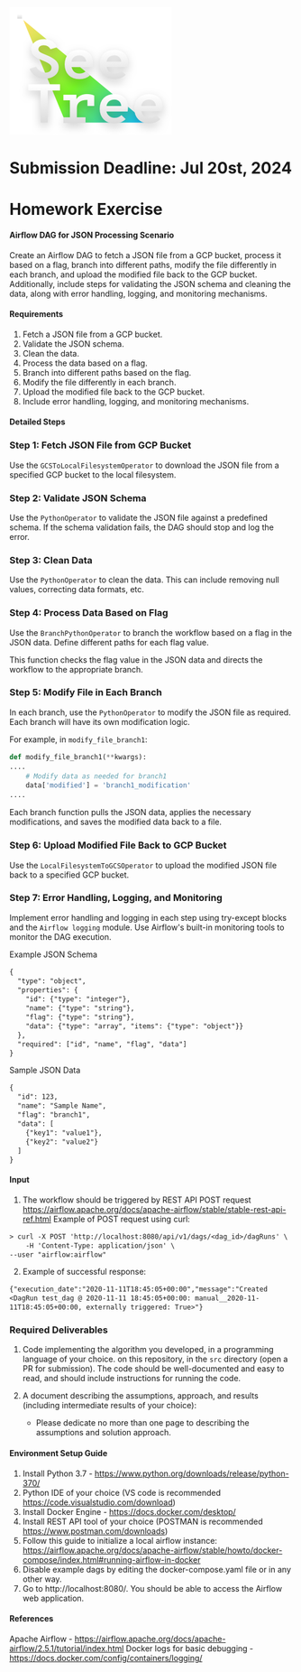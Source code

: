 ![seetree](./assets/seetree_logo.png)

# Submission Deadline: Jul 20st, 2024

# Homework Exercise

#### Airflow DAG for JSON Processing Scenario
Create an Airflow DAG to fetch a JSON file from a GCP bucket, process it based on a flag, branch into different paths, modify the file differently in each branch, and upload the modified file back to the GCP bucket. Additionally, include steps for validating the JSON schema and cleaning the data, along with error handling, logging, and monitoring mechanisms.
#### Requirements
1. Fetch a JSON file from a GCP bucket.
2. Validate the JSON schema.
3. Clean the data.
4. Process the data based on a flag.
5. Branch into different paths based on the flag.
6. Modify the file differently in each branch.
7. Upload the modified file back to the GCP bucket.
8. Include error handling, logging, and monitoring mechanisms.

#### Detailed Steps
### Step 1: Fetch JSON File from GCP Bucket
Use the `GCSToLocalFilesystemOperator` to download the JSON file from a specified GCP bucket to the local filesystem.

### Step 2: Validate JSON Schema
Use the `PythonOperator` to validate the JSON file against a predefined schema. If the schema validation fails, the DAG should stop and log the error.

### Step 3: Clean Data
Use the `PythonOperator` to clean the data. This can include removing null values, correcting data formats, etc.

### Step 4: Process Data Based on Flag
Use the `BranchPythonOperator` to branch the workflow based on a flag in the JSON data. Define different paths for each flag value.


This function checks the flag value in the JSON data and directs the workflow to the appropriate branch.

### Step 5: Modify File in Each Branch
In each branch, use the `PythonOperator` to modify the JSON file as required. Each branch will have its own modification logic.

For example, in `modify_file_branch1`:

```python
def modify_file_branch1(**kwargs):
....
    # Modify data as needed for branch1
    data['modified'] = 'branch1_modification'
....  
```


Each branch function pulls the JSON data, applies the necessary modifications, and saves the modified data back to a file.

### Step 6: Upload Modified File Back to GCP Bucket
Use the `LocalFilesystemToGCSOperator` to upload the modified JSON file back to a specified GCP bucket.

### Step 7: Error Handling, Logging, and Monitoring
Implement error handling and logging in each step using try-except blocks and the `Airflow logging` module. Use Airflow's built-in monitoring tools to monitor the DAG execution.

Example JSON Schema
```
{
  "type": "object",
  "properties": {
    "id": {"type": "integer"},
    "name": {"type": "string"},
    "flag": {"type": "string"},
    "data": {"type": "array", "items": {"type": "object"}}
  },
  "required": ["id", "name", "flag", "data"]
}
```

Sample JSON Data
```
{
  "id": 123,
  "name": "Sample Name",
  "flag": "branch1",
  "data": [
    {"key1": "value1"},
    {"key2": "value2"}
  ]
}
```

#### Input
1. The workflow should be triggered by REST API POST request 
https://airflow.apache.org/docs/apache-airflow/stable/stable-rest-api-ref.html
Example of POST request using curl:
```
> curl -X POST 'http://localhost:8080/api/v1/dags/<dag_id>/dagRuns' \
   	-H 'Content-Type: application/json' \
--user "airflow:airflow"
```
2. Example of successful response:
```
{"execution_date":"2020-11-11T18:45:05+00:00","message":"Created <DagRun test_dag @ 2020-11-11 18:45:05+00:00: manual__2020-11-11T18:45:05+00:00, externally triggered: True>"}
```


### Required Deliverables

1. Code implementing the algorithm you developed, in a programming language of your choice. on this repository, in the `src` directory (open a PR for submission). The code should be well-documented and easy to read, and should include instructions for running the code.

2. A document describing the assumptions, approach, and results (including intermediate results of your choice):
   - Please dedicate no more than one page to describing the assumptions and solution approach.

   
#### Environment Setup Guide
1. Install Python 3.7 - https://www.python.org/downloads/release/python-370/
2. Python IDE of your choice (VS code is recommended https://code.visualstudio.com/download)
3. Install Docker Engine - https://docs.docker.com/desktop/
4. Install REST API tool of your choice (POSTMAN is recommended https://www.postman.com/downloads)
5. Follow this guide to initialize a local airflow instance: https://airflow.apache.org/docs/apache-airflow/stable/howto/docker-compose/index.html#running-airflow-in-docker
6. Disable example dags by editing the docker-compose.yaml file or in any other way.
7. Go to http://localhost:8080/. You should be able to access the Airflow web application.


#### References
Apache Airflow - https://airflow.apache.org/docs/apache-airflow/2.5.1/tutorial/index.html
Docker logs for basic debugging -  https://docs.docker.com/config/containers/logging/
